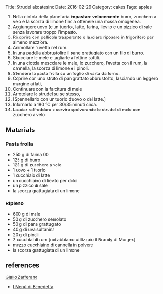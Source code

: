 Title: Strudel altoatesino
Date: 2016-02-29
Category: cakes
Tags: apples


1. Nella ciotola della planetaria **impastare velocemente** burro,
zucchero a velo e la scorza di limone fino a ottenere una massa
omogenea.
2. Aggiungere uovo (e un tuorlo), latte, farina, lievito e un pizzico di
sale senza lavorare troppo l’impasto.
3. Ricoprire con pellicola trasparente e lasciare riposare in
frigorifero per almeno mezz’ora.
4. Ammollare l’uvetta nel rum.
5. In una padella abbrustolire il pane grattugiato con un filo di burro.
6. Sbucciare le mele e tagliarle a fettine sottili.
7. In una ciotola mescolare le mele, lo zucchero, l’uvetta con il rum,
la cannella, la scorza di limone e i pinoli.
8. Stendere la pasta frolla su un foglio di carta da forno. 
9. Coprire con uno strato di pan grattato abbrustolito, lasciando un
leggero margine ai lati,
10. Continuare con la farcitura di mele 
11. Arrotolare lo strudel su se stesso, 
12. [Spennellarlo con un tuorlo d’uovo o del latte.]
13. Infornarlo a 180 °C per 30/35 minuti circa.
14. Lasciar raffreddare e servire spolverando lo strudel di mele con
zucchero a velo


## Materials

### Pasta frolla

* 250 g di farina 00
* 125 g di burro
* 125 g di zucchero a velo
* 1 uovo + 1 tuorlo
* 1 cucchiaio di latte
* un cucchiaino di lievito per dolci
* un pizzico di sale
* la scorza grattugiata di un limone

### Ripieno

* 600 g di mele
* 50 g di zucchero semolato
* 50 g di pane grattugiato
* 40 g di uva sultanina
* 20 g di pinoli
* 2 cucchiai di rum (noi abbiamo utilizzato il Brandy di Morgex)
* mezzo cucchiaino di cannella in polvere
* la scorza grattugiata di un limone


## references

[Giallo Zafferano](http://blog.giallozafferano.it/ricetteconamore/strudel-di-mele-con-pasta-frolla/)
- [I Menú di Benedetta](http://imenudibenedetta.blogspot.it/2013/01/strudel-di-frolla-alle-mele.html)

